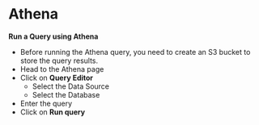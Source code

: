 # Athena

**Run a Query using Athena**

* Before running the Athena query, you need to create an S3 bucket to store the query results.
* Head to the Athena page
* Click on **Query Editor**
    * Select the Data Source
    * Select the Database
* Enter the query
* Click on **Run query**